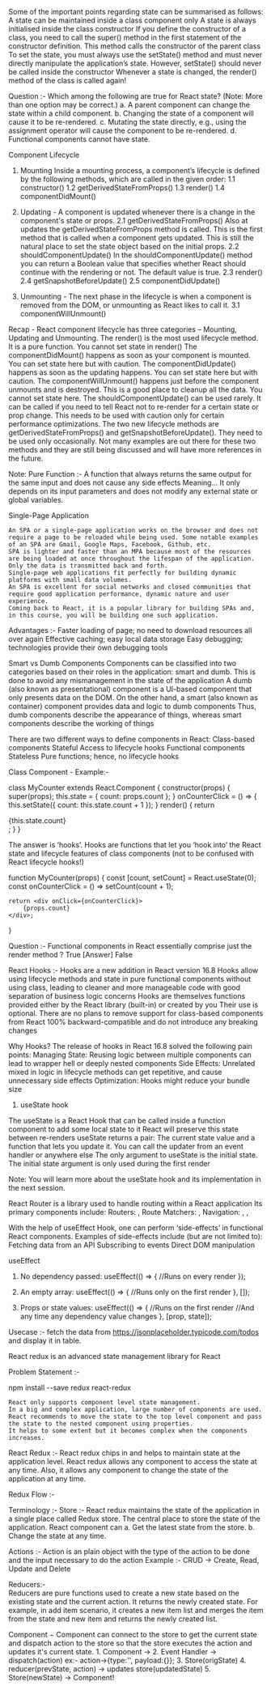 Some of the important points regarding state can be summarised as follows:
A state can be maintained inside a class component only
A state is always initialised inside the class constructor
If you define the constructor of a class, you need to call the super() method in the first statement of the constructor definition. This method calls the constructor of the parent class
To set the state, you must always use the setState() method and must never directly manipulate the application’s state. However, setState() should never be called inside the constructor
Whenever a state is changed, the render() method of the class is called again!

Question :-
Which among the following are true for React state?
(Note: More than one option may be correct.)
a. A parent component can change the state within a child component.
b. Changing the state of a component will cause it to be re-rendered.
c. Mutating the state directly, e.g., using the assignment operator will cause the component to be re-rendered.
d. Functional components cannot have state.

Component Lifecycle

1. Mounting
Inside a mounting process, a component’s lifecycle is defined by the following methods, which are called in the given order:
    1.1 constructor()
    1.2 getDerivedStateFromProps()
    1.3 render()
    1.4 componentDidMount()

2. Updating - A component is updated whenever there is a change in the component's state or props.
    2.1 getDerivedStateFromProps()
        Also at updates the getDerivedStateFromProps method is called. This is the first method that is called when a component gets updated.
        This is still the natural place to set the state object based on the initial props.
    2.2 shouldComponentUpdate()
        In the shouldComponentUpdate() method you can return a Boolean value that specifies whether React should continue with the rendering or not.
        The default value is true.
    2.3 render()
    2.4 getSnapshotBeforeUpdate()
    2.5 componentDidUpdate()

3. Unmounting - The next phase in the lifecycle is when a component is removed from the DOM, or unmounting as React likes to call it.
    3.1 componentWillUnmount()


Recap - React component lifecycle has three categories – Mounting, Updating and Unmounting.
    The render() is the most used lifecycle method.
        It is a pure function.
        You cannot set state in render()
    The componentDidMount() happens as soon as your component is mounted.
        You can set state here but with caution.
    The componentDidUpdate() happens as soon as the updating happens.
        You can set state here but with caution.
    The componentWillUnmount() happens just before the component unmounts and is destroyed.
        This is a good place to cleanup all the data.
        You cannot set state here.
    The shouldComponentUpdate() can be used rarely.
        It can be called if you need to tell React not to re-render for a certain state or prop change.
        This needs to be used with caution only for certain performance optimizations.
    The two new lifecycle methods are getDerivedStateFromProps() and getSnapshotBeforeUpdate().
        They need to be used only occasionally.
        Not many examples are out there for these two methods and they are still being discussed and will have more references in the future.

Note: Pure Function :- 
    A function that always returns the same output for the same input and does not cause any side effects
    Meaning... It only depends on its input parameters and does not modify any external state or global variables.



Single-Page Application

    An SPA or a single-page application works on the browser and does not require a page to be reloaded while being used. Some notable examples of an SPA are Gmail, Google Maps, Facebook, Github, etc. 
    SPA is lighter and faster than an MPA because most of the resources are being loaded at once throughout the lifespan of the application. Only the data is transmitted back and forth. 
    Single-page web applications fit perfectly for building dynamic platforms with small data volumes. 
    An SPA is excellent for social networks and closed communities that require good application performance, dynamic nature and user experience.
    Coming back to React, it is a popular library for building SPAs and, in this course, you will be building one such application.

Advantages :-
    Faster loading of page; no need to download resources all over again
    Effective caching; easy local data storage
    Easy debugging; technologies provide their own debugging tools

Smart vs Dumb Components
    Components can be classified into two categories based on their roles in the application: smart and dumb. This is done to avoid any mismanagement in the state of the application
    A dumb (also known as presentational) component is a UI-based component that only presents data on the DOM. On the other hand, a smart (also known as container) component provides data and logic to dumb components
    Thus, dumb components describe the appearance of things, whereas smart components describe the working of things

There are two different ways to define components in React:
    Class-based components
        Stateful
        Access to lifecycle hooks
    Functional components
        Stateless
        Pure functions; hence, no lifecycle hooks


Class Component - Example:-

class MyCounter extends React.Component {
    constructor(props) {
        super(props);
        this.state = {
            count: props.count
        };
    }
    onCounterClick = () => {
        this.setState({
            count: this.state.count + 1
        });
    }
    render() {
        return <div onClick={this.onCounterClick}>
            {this.state.count}
        </div>;
    }
}
<MyCounter count={0} />

The answer is ‘hooks’.
    Hooks are functions that let you ‘hook into’ the React state and lifecycle features of class components (not to be confused with React lifecycle hooks!)


function MyCounter(props) {
    const [count, setCount] = React.useState(0);
    const onCounterClick = () => setCount(count + 1);

    return <div onClick={onCounterClick}>
        {props.count}
    </div>;
}

Question :- Functional components in React essentially comprise just the render method ?
True [Answer]
False

React Hooks :- 
    Hooks are a new addition in React version 16.8
    Hooks allow using lifecycle methods and state in pure functional components without using class, leading to cleaner and more manageable code with good separation of business logic concerns
    Hooks are themselves functions provided either by the React library (built-in) or created by you
    Their use is optional. There are no plans to remove support for class-based components from React
    100% backward-compatible and do not introduce any breaking changes

Why Hooks?
The release of hooks in React 16.8 solved the following pain points:
    Managing State: Reusing logic between multiple components can lead to wrapper hell or deeply nested components
    Side Effects: Unrelated mixed in logic in lifecycle methods can get repetitive, and cause unnecessary side effects
    Optimization: Hooks might reduce your bundle size

1. useState hook

The useState is a React Hook that can be called inside a function component to add some local state to it
React will preserve this state between re-renders 
useState returns a pair: The current state value and a function that lets you update it. You can call the updater from an event handler or anywhere else
The only argument to useState is the initial state. The initial state argument is only used during the first render

Note: You will learn more about the useState hook and its implementation in the next session.


React Router is a library used to handle routing within a React application
Its primary components include:
    Routers: <BrowserRouter>, <HashRouter>
    Route Matchers: <Route>, <Switch>
    Navigation: <Link>, <NavLink>, <Redirect>

With the help of useEffect Hook, one can perform ‘side-effects’ in functional React components.
    Examples of side-effects include (but are not limited to):
        Fetching data from an API
        Subscribing to events
        Direct DOM manipulation



useEffect 
1. No dependency passed:
useEffect(() => {
  //Runs on every render
});

2. An empty array:
useEffect(() => {
  //Runs only on the first render
}, []);

3. Props or state values:
useEffect(() => {
  //Runs on the first render
  //And any time any dependency value changes
}, [prop, state]);



Usecase :- fetch the data from 
https://jsonplaceholder.typicode.com/todos
and display it in table.


React redux is an advanced state management library for React

Problem Statement :- 

npm install --save redux react-redux



    React only supports component level state management. 
    In a big and complex application, large number of components are used. 
    React recommends to move the state to the top level component and pass the state to the nested component using properties. 
    It helps to some extent but it becomes complex when the components increases.

React Redux :-
    React redux chips in and helps to maintain state at the application level. React redux allows any component to access the state at any time. Also, it allows any component to change the state of the application at any time.

Redux Flow :- 
    
Terminology :- 
Store :-
    React redux maintains the state of the application in a single place called Redux store.
    The central place to store the state of the application.
    React component can 
        a. Get the latest state from the store.
        b. Change the state at any time.

Actions :- 
    Action is an plain object with the type of the action to be done and the input necessary to do the action
    Example :- CRUD -> Create, Read, Update and Delete

Reducers:-  
     Reducers are pure functions used to create a new state based on the existing state and the current action. 
     It returns the newly created state. 
     For example, in add item scenario, 
        it creates a new item list and merges the item from the state and new item and returns the newly created list.
    
Component − Component can connect to the store to get the current state and 
            dispatch action to the store so that the store executes the action and updates it's current state.
    1. Component -> 
    2. Event Handler -> dispatch(action)
                    ex:- action->{type:'', payload:{}}; 
    3. Store(origState) 
    4. reducer(prevState, action) -> updates store(updatedState) 
    5. Store(newState) -> Component!
